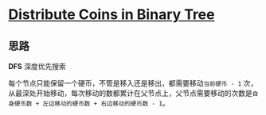 # [Distribute Coins in Binary Tree](https://leetcode.com/problems/distribute-coins-in-binary-tree/)

## 思路

**DFS** 深度优先搜索

每个节点只能保留一个硬币，不管是移入还是移出，都需要移动`当前硬币 - 1` 次，从最深处开始移动，每次移动的数都累计在父节点上，父节点需要移动的次数是`自身硬币数 + 左边移动的硬币数 + 右边移动的硬币数 - 1`。
